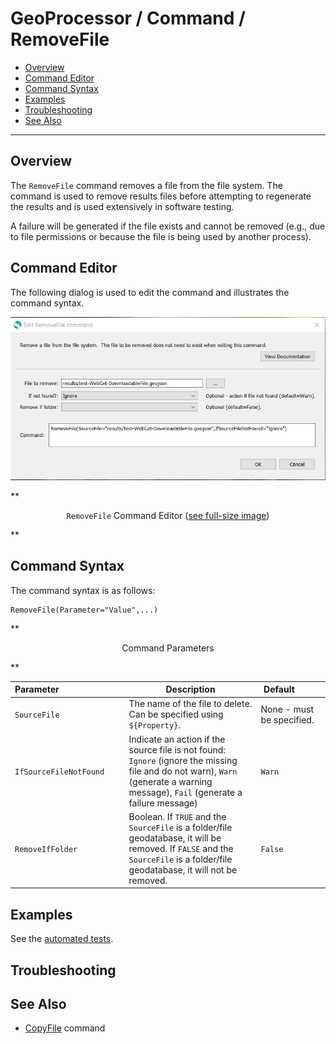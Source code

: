 # GeoProcessor / Command / RemoveFile #

* [Overview](#overview)
* [Command Editor](#command-editor)
* [Command Syntax](#command-syntax)
* [Examples](#examples)
* [Troubleshooting](#troubleshooting)
* [See Also](#see-also)

-------------------------

## Overview ##

The `RemoveFile` command removes a file from the file system.
The command is used to remove results files before attempting to regenerate the results and is used extensively in software testing.

A failure will be generated if the file exists and cannot be removed (e.g., due to file permissions or because
the file is being used by another process).

## Command Editor ##

The following dialog is used to edit the command and illustrates the command syntax.

![RemoveFile](RemoveFile.png)

**<p style="text-align: center;">
`RemoveFile` Command Editor (<a href="../RemoveFile.png">see full-size image</a>)
</p>**

## Command Syntax ##

The command syntax is as follows:

```text
RemoveFile(Parameter="Value",...)
```
**<p style="text-align: center;">
Command Parameters
</p>**

| **Parameter**&nbsp;&nbsp;&nbsp;&nbsp;&nbsp;&nbsp;&nbsp;&nbsp;&nbsp;&nbsp;&nbsp;&nbsp;&nbsp;&nbsp;&nbsp;&nbsp;&nbsp;&nbsp;&nbsp;&nbsp;&nbsp;&nbsp;&nbsp;&nbsp;&nbsp;&nbsp; | **Description** | **Default**&nbsp;&nbsp;&nbsp;&nbsp;&nbsp;&nbsp;&nbsp;&nbsp;&nbsp;&nbsp; |
| --------------|-----------------|----------------- |
| `SourceFile` | The name of the file to delete.  Can be specified using `${Property}`. | None - must be specified. |
| `IfSourceFileNotFound` | Indicate an action if the source file is not found:  `Ignore` (ignore the missing file and do not warn), `Warn` (generate a warning message), `Fail` (generate a failure message) | `Warn` |
| `RemoveIfFolder` | Boolean. If `TRUE` and the `SourceFile` is a folder/file geodatabase, it will be removed. If `FALSE` and the `SourceFile` is a folder/file geodatabase, it will not be removed.| `False`|


## Examples ##

See the [automated tests](https://github.com/OpenWaterFoundation/owf-app-geoprocessor-python-test/tree/master/test/commands/RemoveFile).

## Troubleshooting ##

## See Also ##

* [CopyFile](../CopyFile/CopyFile.md) command
